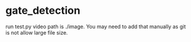# gate_detection

run test.py
video path is ./image. You may need to add that manually as git is not allow large file size.
